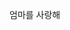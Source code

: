 <!DOCTYPE html>
<html lang="en">
<head>
<meta charset="UTF-8">
<meta name="viewport" content="width=device-width, initial-scale=1.0">
<title>엄마를 사랑해</title>
</head>
<body>
<p>엄마를 사랑해</p>
</body>
</html>
